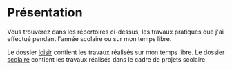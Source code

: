 # Présentation
Vous trouverez dans les répertoires ci-dessus, les travaux pratiques que j'ai effectué pendant l'année scolaire ou sur mon temps libre.

Le dossier [loisir](https://github.com/maeliecoavoux/travaux-pratiques/tree/master/loisir) contient les travaux réalisés sur mon temps libre.
Le dossier [scolaire](https://github.com/maeliecoavoux/travaux-pratiques/tree/master/scolaire) contient les travaux réalisés dans le cadre de projets scolaire.
